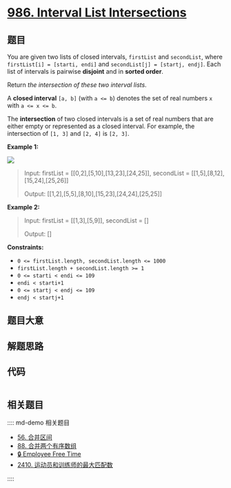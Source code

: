 # [986. Interval List Intersections](https://leetcode.com/problems/interval-list-intersections/)

## 题目

You are given two lists of closed intervals, `firstList` and `secondList`,
where `firstList[i] = [starti, endi]` and `secondList[j] = [startj, endj]`.
Each list of intervals is pairwise **disjoint** and in **sorted order**.

Return _the intersection of these two interval lists_.

A **closed interval** `[a, b]` (with `a <= b`) denotes the set of real numbers
`x` with `a <= x <= b`.

The **intersection** of two closed intervals is a set of real numbers that are
either empty or represented as a closed interval. For example, the
intersection of `[1, 3]` and `[2, 4]` is `[2, 3]`.



**Example 1:**

![](https://assets.leetcode.com/uploads/2019/01/30/interval1.png)

> Input: firstList = [[0,2],[5,10],[13,23],[24,25]], secondList = [[1,5],[8,12],[15,24],[25,26]]
> 
> Output: [[1,2],[5,5],[8,10],[15,23],[24,24],[25,25]]

**Example 2:**

> Input: firstList = [[1,3],[5,9]], secondList = []
> 
> Output: []

**Constraints:**

  * `0 <= firstList.length, secondList.length <= 1000`
  * `firstList.length + secondList.length >= 1`
  * `0 <= starti < endi <= 109`
  * `endi < starti+1`
  * `0 <= startj < endj <= 109 `
  * `endj < startj+1`


## 题目大意

## 解题思路

## 代码

```javascript

```

## 相关题目

:::: md-demo 相关题目
- [56. 合并区间](https://leetcode.com/problems/merge-intervals)
- [88. 合并两个有序数组](./0088.md)
- [🔒 Employee Free Time](https://leetcode.com/problems/employee-free-time)
- [2410. 运动员和训练师的最大匹配数](https://leetcode.com/problems/maximum-matching-of-players-with-trainers)

::::
